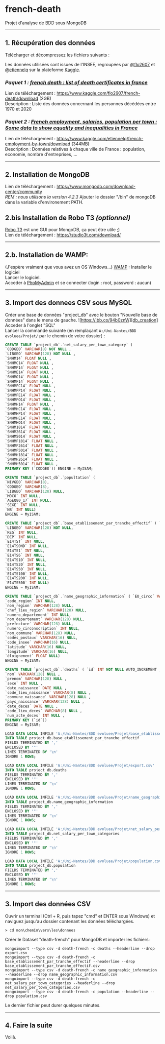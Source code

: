# french-death
Projet d'analyse de BDD sous MongoDB

-----

## 1. Récupération des données
Télécharger et décompressez les fichiers suivants :

Les données utilisées sont issues de l'INSEE, regroupées par [@flo2607](https://www.kaggle.com/flo2607) et [@etiennelq](https://www.kaggle.com/etiennelq) sur la plateforme [Kaggle](https://www.kaggle.com).

### _*Paquet 1 : [french death : list of death certificates in france](https://www.kaggle.com/flo2607/french-death)*_  
Lien de téléchargement : https://www.kaggle.com/flo2607/french-death/download (2GB)  
Description : Liste des données concernant les personnes décédées entre 1970 et 2020  

### __*Paquet 2 : [French employment, salaries, population per town : Some data to show equality and inequalities in France](https://www.kaggle.com/etiennelq/french-employment-by-town)*__  
Lien de téléchargement : https://www.kaggle.com/etiennelq/french-employment-by-town/download (344MB)  
Description : Données relatives à chaque ville de France : population, economie, nombre d'entreprises, ...  

---

## 2. Installation de MongoDB
Lien de téléchargement : https://www.mongodb.com/download-center/community  
*REM : nous utilisons la version 4.2.3*
Ajouter le dossier "/bin" de mongoDB dans la variable d'environement PATH.

## 2.bis Installation de Robo T3 *(optionnel)*
[Robo T3](https://robomongo.org/) est une GUI pour MongoDB, ça peut être utile ;)  
Lien de téléchargement : https://studio3t.com/download/

---

## 2.b. Installation de WAMP:
(J'espère vraiment que vous avez un OS Windows...)
[WAMP](http://www.wampserver.com/) : Installer le logiciel  
Lancer le logiciel.   
Acceder à [PhpMyAdmin](http://localhost/phpmyadmin/) et se connecter (login : root, password : aucun)  

---

## 3. Import des donnees CSV sous MySQL
Créer une base de données "project_db" avec le bouton "Nouvelle base de données" dans le menu de gauche.
![https://ibb.co/94b0znW][db_creation]  
Acceder à l'onglet "SQL"  
Lancer la commande suivante (en remplaçant ```A:/Uni-Nantes/BDD evoluee/Projet/``` par le chemin de votre dossier) :
```sql 
CREATE TABLE `project_db`.`net_salary_per_town_category` ( 
`CODGEO` VARCHAR(8) NOT NULL , 
`LIBGEO` VARCHAR(128) NOT NULL , 
`SNHM14` FLOAT NULL , 
`SNHMC14` FLOAT NULL , 
`SNHMP14` FLOAT NULL , 
`SNHME14` FLOAT NULL , 
`SNHMO14` FLOAT NULL , 
`SNHMF14` FLOAT NULL , 
`SNHMFC14` FLOAT NULL , 
`SNHMFP14` FLOAT NULL , 
`SNHMFE14` FLOAT NULL , 
`SNHMFO14` FLOAT NULL , 
`SNHMH14` FLOAT NULL , 
`SNHMHC14` FLOAT NULL , 
`SNHMHP14` FLOAT NULL , 
`SNHMHE14` FLOAT NULL , 
`SNHMHO14` FLOAT NULL , 
`SNHM1814` FLOAT NULL , 
`SNHM2614` FLOAT NULL , 
`SNHM5014` FLOAT NULL , 
`SNHMF1814` FLOAT NULL , 
`SNHMF2614` FLOAT NULL , 
`SNHMF5014` FLOAT NULL , 
`SNHMH1814` FLOAT NULL , 
`SNHMH2614` FLOAT NULL , 
`SNHMH5014` FLOAT NULL , 
PRIMARY KEY (`CODGEO`)) ENGINE = MyISAM;

CREATE TABLE `project_db`.`popultation` ( 
`NIVGEO` VARCHAR(8), 
`CODGEO` VARCHAR(8), 
`LIBGEO` VARCHAR(128) NULL, 
`MOCO` INT NULL, 
`AGEQ80_17` INT NULL, 
`SEXE` INT NULL, 
`NB` INT NULL) 
ENGINE = MyISAM;

CREATE TABLE `project_db`.`base_etablissement_par_tranche_effectif` ( `CODGEO` VARCHAR(8) NOT NULL, 
`LIBGEO` VARCHAR(128) NOT NULL, 
`REG` INT NULL, 
`DEP` INT NULL, 
`E14TST` INT NULL, 
`E14TS0ND` INT NULL, 
`E14TS1` INT NULL, 
`E14TS6` INT NULL, 
`E14TS10` INT NULL, 
`E14TS20` INT NULL, 
`E14TS50` INT NULL, 
`E14TS100` INT NULL, 
`E14TS200` INT NULL, 
`E14TS500` INT NULL) 
ENGINE = MyISAM;

CREATE TABLE `project_db`.`name_geographic_information` ( `EU_circo` VARCHAR(128) NULL,
`code_region` INT NULL,
`nom_region` VARCHAR(128) NULL,
`chef_lieu_region` VARCHAR(128) NULL,
`numero_departement` INT NULL,
`nom_departement` VARCHAR(128) NULL,
`prefecture` VARCHAR(128) NULL,
`numero_circonscription` INT NULL,
`nom_commune` VARCHAR(128) NULL,
`codes_postaux` VARCHAR(16) NULL,
`code_insee` VARCHAR(16) NULL,
`latitude` VARCHAR(16) NULL,
`longitude` VARCHAR(16) NULL,
`éloignement` FLOAT NULL)
ENGINE = MyISAM;

CREATE TABLE `project_db`.`deaths` ( `id` INT NOT NULL AUTO_INCREMENT , 
`nom` VARCHAR(128) NULL , 
`prenom` VARCHAR(128) NULL , 
`sexe` INT NULL , 
`date_naissance` DATE NULL , 
`code_lieu_naissance` VARCHAR(8) NULL , 
`commune_naissance` VARCHAR(128) NULL , 
`pays_naissance` VARCHAR(128) NULL , 
`date_deces` DATE NULL , 
`code_lieu_deces` VARCHAR(8) NULL , 
`num_acte_deces` INT NULL , 
PRIMARY KEY (`id`)) 
ENGINE = MyISAM;

LOAD DATA LOCAL INFILE 'A:/Uni-Nantes/BDD evoluee/Projet/base_etablissement_par_tranche_effectif.csv'
INTO TABLE project_db.base_etablissement_par_tranche_effectif
FIELDS TERMINATED BY ','
ENCLOSED BY '"'
LINES TERMINATED BY '\n'
IGNORE 1 ROWS;

LOAD DATA LOCAL INFILE 'A:/Uni-Nantes/BDD evoluee/Projet/export.csv'
INTO TABLE project_db.deaths
FIELDS TERMINATED BY ','
ENCLOSED BY '"'
LINES TERMINATED BY '\n'
IGNORE 1 ROWS;

LOAD DATA LOCAL INFILE 'A:/Uni-Nantes/BDD evoluee/Projet/name_geographic_information.csv'
INTO TABLE project_db.name_geographic_information
FIELDS TERMINATED BY ','
ENCLOSED BY '"'
LINES TERMINATED BY '\n'
IGNORE 1 ROWS;

LOAD DATA LOCAL INFILE 'A:/Uni-Nantes/BDD evoluee/Projet/net_salary_per_town_categories.csv'
INTO TABLE project_db.net_salary_per_town_categories
FIELDS TERMINATED BY ','
ENCLOSED BY '"'
LINES TERMINATED BY '\n'
IGNORE 1 ROWS;

LOAD DATA LOCAL INFILE 'A:/Uni-Nantes/BDD evoluee/Projet/population.csv'
INTO TABLE project_db.population
FIELDS TERMINATED BY ','
ENCLOSED BY '"'
LINES TERMINATED BY '\n'
IGNORE 1 ROWS;
```

---

## 3. Import des données CSV
Ouvrir un terminal (<kdb>Ctrl</kdb> + <kdb>R</kdb>, puis tapez "cmd" et <kdb>ENTER</kdb> sous Windows) et naviguez jusqu'au dossier contenant les données téléchargées.  
```console
> cd mon\chemin\vers\les\donnees
```
Créer le Dataset "death-french" pour MongoDB et importer les fichiers:  
```console
mongoimport --type csv -d death-french -c deaths --headerline --drop export.csv
mongoimport --type csv -d death-french -c base_etablissement_par_tranche_effectif --headerline --drop base_etablissement_par_tranche_effectif.csv
mongoimport --type csv -d death-french -c name_geographic_information --headerline --drop name_geographic_information.csv
mongoimport --type csv -d death-french -c net_salary_per_town_categories --headerline --drop net_salary_per_town_categories.csv
mongoimport --type csv -d death-french -c population --headerline --drop population.csv  
```
Le dernier fichier peut durer quelques minutes.

---

## 4. Faire la suite
Voilà.

[db_creation]: https://i.ibb.co/n17yZrj/new-db.png "Creation d'une base de données"
